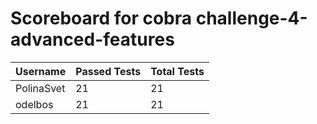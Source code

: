 # Scoreboard for cobra challenge-4-advanced-features

| Username   | Passed Tests | Total Tests |
|------------|--------------|-------------|
| PolinaSvet | 21 | 21 |
| odelbos | 21 | 21 |
